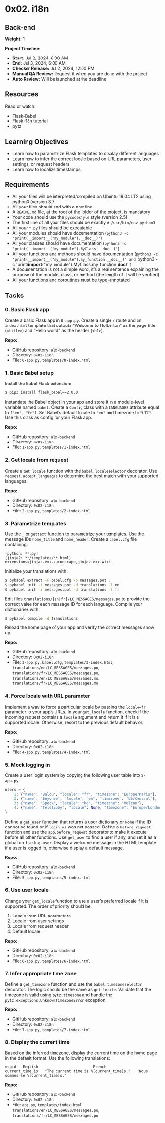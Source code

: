 # 0x02. i18n

## Back-end

**Weight:** 1

**Project Timeline:**
- **Start:** Jul 2, 2024, 6:00 AM
- **End:** Jul 3, 2024, 6:00 AM
- **Checker Release:** Jul 2, 2024, 12:00 PM
- **Manual QA Review:** Request it when you are done with the project
- **Auto Review:** Will be launched at the deadline

## Resources
Read or watch:
- Flask-Babel
- Flask i18n tutorial
- pytz

## Learning Objectives
- Learn how to parametrize Flask templates to display different languages
- Learn how to infer the correct locale based on URL parameters, user settings, or request headers
- Learn how to localize timestamps

## Requirements
- All your files will be interpreted/compiled on Ubuntu 18.04 LTS using python3 (version 3.7)
- All your files should end with a new line
- A `README.md` file, at the root of the folder of the project, is mandatory
- Your code should use the `pycodestyle` style (version 2.5)
- The first line of all your files should be exactly `#!/usr/bin/env python3`
- All your `*.py` files should be executable
- All your modules should have documentation (`python3 -c 'print(__import__("my_module").__doc__)'`)
- All your classes should have documentation (`python3 -c 'print(__import__("my_module").MyClass.__doc__)'`)
- All your functions and methods should have documentation (`python3 -c 'print(__import__("my_module").my_function.__doc__)' and `python3 -c 'print(__import__("my_module").MyClass.my_function.__doc__)'`)
- A documentation is not a simple word, it’s a real sentence explaining the purpose of the module, class, or method (the length of it will be verified)
- All your functions and coroutines must be type-annotated

## Tasks

### 0. Basic Flask app
Create a basic Flask app in `0-app.py`. Create a single `/` route and an `index.html` template that outputs “Welcome to Holberton” as the page title (`<title>`) and “Hello world” as the header (`<h1>`).

**Repo:**
- GitHub repository: `alx-backend`
- Directory: `0x02-i18n`
- File: `0-app.py`, `templates/0-index.html`

### 1. Basic Babel setup
Install the Babel Flask extension:
```bash
$ pip3 install flask_babel==2.0.0
```
Instantiate the Babel object in your app and store it in a module-level variable named `babel`. Create a `Config` class with a `LANGUAGES` attribute equal to `["en", "fr"]`. Set Babel’s default locale to `"en"` and timezone to `"UTC"`. Use this class as config for your Flask app.

**Repo:**
- GitHub repository: `alx-backend`
- Directory: `0x02-i18n`
- File: `1-app.py`, `templates/1-index.html`

### 2. Get locale from request
Create a `get_locale` function with the `babel.localeselector` decorator. Use `request.accept_languages` to determine the best match with your supported languages.

**Repo:**
- GitHub repository: `alx-backend`
- Directory: `0x02-i18n`
- File: `2-app.py`, `templates/2-index.html`

### 3. Parametrize templates
Use the `_` or `gettext` function to parametrize your templates. Use the message IDs `home_title` and `home_header`. Create a `babel.cfg` file containing:
```
[python: **.py]
[jinja2: **/templates/**.html]
extensions=jinja2.ext.autoescape,jinja2.ext.with_
```
Initialize your translations with:
```bash
$ pybabel extract -F babel.cfg -o messages.pot .
$ pybabel init -i messages.pot -d translations -l en
$ pybabel init -i messages.pot -d translations -l fr
```
Edit files `translations/[en|fr]/LC_MESSAGES/messages.po` to provide the correct value for each message ID for each language. Compile your dictionaries with:
```bash
$ pybabel compile -d translations
```
Reload the home page of your app and verify the correct messages show up.

**Repo:**
- GitHub repository: `alx-backend`
- Directory: `0x02-i18n`
- File: `3-app.py`, `babel.cfg`, `templates/3-index.html`, `translations/en/LC_MESSAGES/messages.po`, `translations/fr/LC_MESSAGES/messages.po`, `translations/en/LC_MESSAGES/messages.mo`, `translations/fr/LC_MESSAGES/messages.mo`

### 4. Force locale with URL parameter
Implement a way to force a particular locale by passing the `locale=fr` parameter to your app’s URLs. In your `get_locale` function, check if the incoming request contains a `locale` argument and return it if it is a supported locale. Otherwise, resort to the previous default behavior.

**Repo:**
- GitHub repository: `alx-backend`
- Directory: `0x02-i18n`
- File: `4-app.py`, `templates/4-index.html`

### 5. Mock logging in
Create a user login system by copying the following user table into `5-app.py`:
```python
users = {
    1: {"name": "Balou", "locale": "fr", "timezone": "Europe/Paris"},
    2: {"name": "Beyonce", "locale": "en", "timezone": "US/Central"},
    3: {"name": "Spock", "locale": "kg", "timezone": "Vulcan"},
    4: {"name": "Teletubby", "locale": None, "timezone": "Europe/London"},
}
```
Define a `get_user` function that returns a user dictionary or `None` if the ID cannot be found or if `login_as` was not passed. Define a `before_request` function and use the `app.before_request` decorator to make it execute before all other functions. Use `get_user` to find a user if any, and set it as a global on `flask.g.user`. Display a welcome message in the HTML template if a user is logged in, otherwise display a default message.

**Repo:**
- GitHub repository: `alx-backend`
- Directory: `0x02-i18n`
- File: `5-app.py`, `templates/5-index.html`

### 6. Use user locale
Change your `get_locale` function to use a user’s preferred locale if it is supported. The order of priority should be:
1. Locale from URL parameters
2. Locale from user settings
3. Locale from request header
4. Default locale

**Repo:**
- GitHub repository: `alx-backend`
- Directory: `0x02-i18n`
- File: `6-app.py`, `templates/6-index.html`

### 7. Infer appropriate time zone
Define a `get_timezone` function and use the `babel.timezoneselector` decorator. The logic should be the same as `get_locale`. Validate that the timezone is valid using `pytz.timezone` and handle the `pytz.exceptions.UnknownTimeZoneError` exception.

**Repo:**
- GitHub repository: `alx-backend`
- Directory: `0x02-i18n`
- File: `7-app.py`, `templates/7-index.html`

### 8. Display the current time
Based on the inferred timezone, display the current time on the home page in the default format. Use the following translations:
```
msgid   English                         French
current_time_is   "The current time is %(current_time)s."   "Nous sommes le %(current_time)s."
```

**Repo:**
- GitHub repository: `alx-backend`
- Directory: `0x02-i18n`
- File: `app.py`, `templates/index.html`, `translations/en/LC_MESSAGES/messages.po`, `translations/fr/LC_MESSAGES/messages.po`
